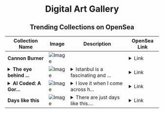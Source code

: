 <div align="center">

# Digital Art Gallery

## Trending Collections on OpenSea

| Collection Name                       | Image                                                                                     | Description                       | OpenSea Link                                                                                          |
|---------------------------------------|-------------------------------------------------------------------------------------------|-----------------------------------|--------------------------------------------------------------------------------------------------------|
| **Cannon Burner** | ![Image](https://i.seadn.io/s/raw/files/13855bb8586cd7014a3fd997184293e9.jpg?w=500&auto=format?w=200&auto=format) |  | <details><summary>Link</summary>[Cannon Burner](https://opensea.io/collection/cannon-burner)</details> |
| **<details><summary>The eye behind ...</summary>The eye behind the camera</details>** | ![Image](https://i.seadn.io/s/raw/files/2f07407a2de6ffff402530e004059199.png?w=500&auto=format?w=200&auto=format) | <details><summary>Istanbul is a fascinating and ...</summary>Istanbul is a fascinating and surprising city. In this video, you witness the artist's shooting process. Photography is the art of seeing and sorting. Here, we wanted to reflect what the artist's eyes noticed.</details> | <details><summary>Link</summary>[The eye behind the camera](https://opensea.io/collection/the-eye-behind-the-camera)</details> |
| **<details><summary>AI Coded: A Gor...</summary>AI Coded: A Gorgeous Error</details>** | ![Image](https://i.seadn.io/s/raw/files/6dca1f94f1b69212efd5bb96de9b3aad.jpg?w=500&auto=format?w=200&auto=format) | <details><summary>I love it when I come across h...</summary>I love it when I come across happy accidents.</details> | <details><summary>Link</summary>[AI Coded: A Gorgeous Error](https://opensea.io/collection/ai-coded-a-gorgeous-error)</details> |
| **Days like this** | ![Image](https://i.seadn.io/s/raw/files/909ea804d54a614ef1a468f4227ba4eb.jpg?w=500&auto=format?w=200&auto=format) | <details><summary>There are just days like this....</summary>There are just days like this...</details> | <details><summary>Link</summary>[Days like this](https://opensea.io/collection/days-like-this)</details> |

</div>